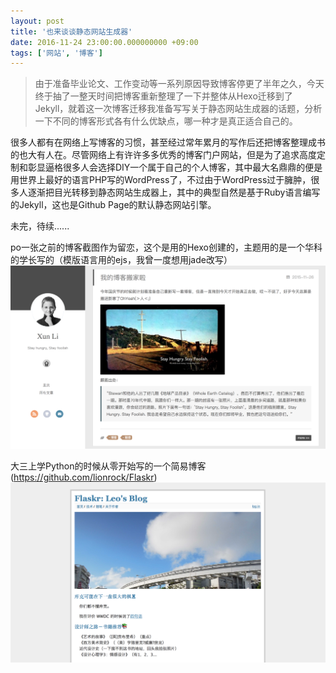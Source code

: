 ```yaml
---
layout: post
title: '也来谈谈静态网站生成器'
date: 2016-11-24 23:00:00.000000000 +09:00
tags: ['网站', '博客']
---
```


> 由于准备毕业论文、工作变动等一系列原因导致博客停更了半年之久，今天终于抽了一整天时间把博客重新整理了一下并整体从Hexo迁移到了Jekyll，就着这一次博客迁移我准备写写关于静态网站生成器的话题，分析一下不同的博客形式各有什么优缺点，哪一种才是真正适合自己的。


很多人都有在网络上写博客的习惯，甚至经过常年累月的写作后还把博客整理成书的也大有人在。尽管网络上有许许多多优秀的博客门户网站，但是为了追求高度定制和彰显逼格很多人会选择DIY一个属于自己的个人博客，其中最大名鼎鼎的便是用世界上最好的语言PHP写的WordPress了，不过由于WordPress过于臃肿，很多人逐渐把目光转移到静态网站生成器上，其中的典型自然是基于Ruby语言编写的Jekyll，这也是Github Page的默认静态网站引擎。

未完，待续......



po一张之前的博客截图作为留恋，这个是用的Hexo创建的，主题用的是一个华科的学长写的（模版语言用的ejs，我曾一度想用jade改写）
![image](/assets/images/2016/hexo-blog-before.png)


大三上学Python的时候从零开始写的一个简易博客(https://github.com/lionrock/Flaskr)
![image](/assets/images/2016/flaskr-blog.png)

